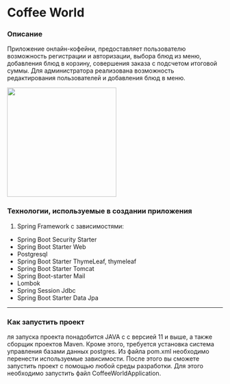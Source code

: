 # Coffee World

### Описание
Приложение онлайн-кофейни, предоставляет пользователю возможность регистрации и авторизации, 
выбора блюд из меню, добавления блюд в корзину, совершения заказа с подсчетом итоговой суммы.
Для администратора реализована возможность редактирования пользователей и добавления блюд в меню.

<img width="255" height="255" src="https://i.pinimg.com/originals/23/bd/26/23bd26dcbbb36c433553a25d10608433.png"/>

### Технологии, используемые в создании приложения
1. Spring Framework с зависимостями:
- Spring Boot Security Starter
- Spring Boot Starter Web
- Postgresql
- Spring Boot Starter ThymeLeaf, thymeleaf
- Spring Boot Starter Tomcat
- Spring Boot-starter Mail
- Lombok
- Spring Session Jdbc
- Spring Boot Starter Data Jpa
---
### Как запустить проект
ля запуска проекта понадобится JAVA с с версией 11 и выше, а также сборщик проектов Maven. 
Кроме этого, требуется установка система управления базами данных postgres.
Из файла pom.xml необходимо перенести используемые зависимости. После этого вы сможете запустить проект c помощью любой среды разработки. 
Для этого необходимо запустить файл CoffeeWorldApplication.








